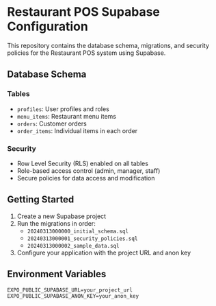 # Restaurant POS Supabase Configuration

This repository contains the database schema, migrations, and security policies for the Restaurant POS system using Supabase.

## Database Schema

### Tables

- `profiles`: User profiles and roles
- `menu_items`: Restaurant menu items
- `orders`: Customer orders
- `order_items`: Individual items in each order

### Security

- Row Level Security (RLS) enabled on all tables
- Role-based access control (admin, manager, staff)
- Secure policies for data access and modification

## Getting Started

1. Create a new Supabase project
2. Run the migrations in order:
   - `20240313000000_initial_schema.sql`
   - `20240313000001_security_policies.sql`
   - `20240313000002_sample_data.sql`
3. Configure your application with the project URL and anon key

## Environment Variables

```env
EXPO_PUBLIC_SUPABASE_URL=your_project_url
EXPO_PUBLIC_SUPABASE_ANON_KEY=your_anon_key
```